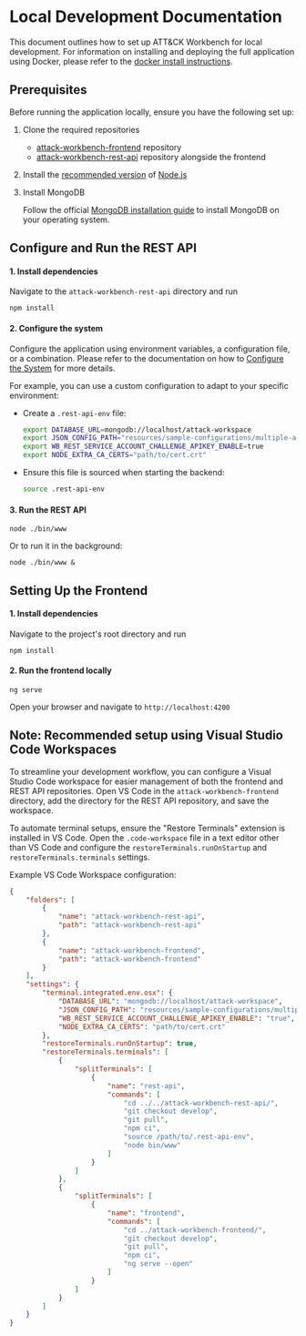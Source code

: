 # Local Development Documentation

This document outlines how to set up ATT&CK Workbench for local development. For information on installing and deploying the full application using Docker, please refer to the [docker install instructions](https://github.com/center-for-threat-informed-defense/attack-workbench-frontend/blob/master/docs/docker-compose.md).

## Prerequisites

Before running the application locally, ensure you have the following set up:

1. Clone the required repositories
    - [attack-workbench-frontend](https://github.com/center-for-threat-informed-defense/attack-workbench-frontend) repository
    - [attack-workbench-rest-api](https://github.com/center-for-threat-informed-defense/attack-workbench-rest-api) repository alongside the frontend

2. Install the [recommended version](../README.md#requirements) of [Node.js](https://nodejs.org/)

3. Install MongoDB

    Follow the official [MongoDB installation guide](https://www.mongodb.com/docs/manual/installation/) to install MongoDB on your operating system.


## Configure and Run the REST API

#### 1. Install dependencies
    
Navigate to the `attack-workbench-rest-api` directory and run

```
npm install
```

#### 2. Configure the system

Configure the application using environment variables, a configuration file, or a combination. Please refer to the documentation on how to [Configure the System](https://github.com/center-for-threat-informed-defense/attack-workbench-rest-api?tab=readme-ov-file#step-3-configure-the-system) for more details.

For example, you can use a custom configuration to adapt to your specific environment:

- Create a `.rest-api-env` file:

    ```bash
    export DATABASE_URL=mongodb://localhost/attack-workspace
    export JSON_CONFIG_PATH="resources/sample-configurations/multiple-apikey-services.json"
    export WB_REST_SERVICE_ACCOUNT_CHALLENGE_APIKEY_ENABLE=true
    export NODE_EXTRA_CA_CERTS="path/to/cert.crt"    
    ```

- Ensure this file is sourced when starting the backend:

    ```bash
    source .rest-api-env
    ```

#### 3. Run the REST API

```
node ./bin/www
```

Or to run it in the background:

```
node ./bin/www &
```

## Setting Up the Frontend

#### 1. Install dependencies

Navigate to the project's root directory and run

```
npm install
```

#### 2. Run the frontend locally

```
ng serve
```

Open your browser and navigate to `http://localhost:4200`


## Note: Recommended setup using Visual Studio Code Workspaces

To streamline your development workflow, you can configure a Visual Studio Code workspace for easier management of both the frontend and REST API repositories. Open VS Code in the `attack-workbench-frontend` directory, add the directory for the REST API repository, and save the workspace.

To automate terminal setups, ensure the "Restore Terminals" extension is installed in VS Code. Open the `.code-workspace` file in a text editor other than VS Code and configure the `restoreTerminals.runOnStartup` and `restoreTerminals.terminals` settings.

Example VS Code Workspace configuration:

```json
{
    "folders": [
        {
            "name": "attack-workbench-rest-api",
            "path": "attack-workbench-rest-api"
        },
        {
            "name": "attack-workbench-frontend",
            "path": "attack-workbench-frontend"
        }
    ],
    "settings": {
        "terminal.integrated.env.osx": {
            "DATABASE_URL": "mongodb://localhost/attack-workspace",
            "JSON_CONFIG_PATH": "resources/sample-configurations/multiple-apikey-services.json",
            "WB_REST_SERVICE_ACCOUNT_CHALLENGE_APIKEY_ENABLE": "true",
            "NODE_EXTRA_CA_CERTS": "path/to/cert.crt" 
        },
        "restoreTerminals.runOnStartup": true,
        "restoreTerminals.terminals": [
            {
                "splitTerminals": [
                    {
                        "name": "rest-api",
                        "commands": [
                            "cd ../../attack-workbench-rest-api/",
                            "git checkout develop",
                            "git pull",
                            "npm ci",
                            "source /path/to/.rest-api-env",
                            "node bin/www"
                        ]
                    }
                ]
            },
            {
                "splitTerminals": [
                    {
                        "name": "frontend",
                        "commands": [
                            "cd ../attack-workbench-frontend/",
                            "git checkout develop",
                            "git pull",
                            "npm ci",
                            "ng serve --open"
                        ]
                    }
                ]
            }
        ]
    }
}
```